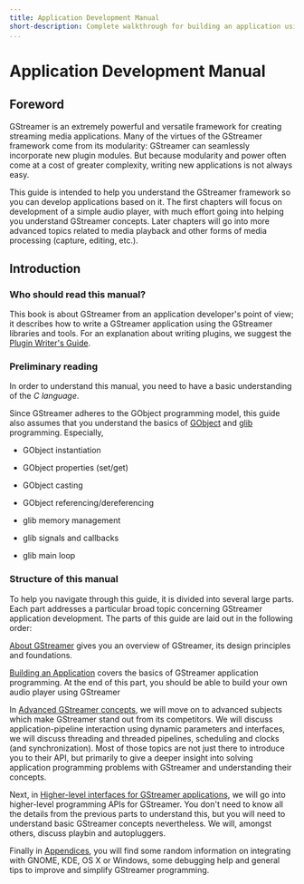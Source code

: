 ```yaml
---
title: Application Development Manual
short-description: Complete walkthrough for building an application using GStreamer
...
```


# Application Development Manual

## Foreword

GStreamer is an extremely powerful and versatile framework for creating
streaming media applications. Many of the virtues of the GStreamer
framework come from its modularity: GStreamer can seamlessly incorporate
new plugin modules. But because modularity and power often come at a
cost of greater complexity, writing new applications is not always easy.

This guide is intended to help you understand the GStreamer framework
so you can develop applications based on it. The first
chapters will focus on development of a simple audio player, with much
effort going into helping you understand GStreamer concepts. Later
chapters will go into more advanced topics related to media playback and
other forms of media processing (capture, editing, etc.).

## Introduction

### Who should read this manual?

This book is about GStreamer from an application developer's point of
view; it describes how to write a GStreamer application using the
GStreamer libraries and tools. For an explanation about writing plugins,
we suggest the [Plugin Writer's Guide](plugin-development/index.md).

### Preliminary reading

In order to understand this manual, you need to have a basic
understanding of the *C language*.

Since GStreamer adheres to the GObject programming model, this guide
also assumes that you understand the basics of
[GObject](http://library.gnome.org/devel/gobject/stable/) and
[glib](http://library.gnome.org/devel/glib/stable/) programming.
Especially,

  - GObject instantiation

  - GObject properties (set/get)

  - GObject casting

  - GObject referencing/dereferencing

  - glib memory management

  - glib signals and callbacks

  - glib main loop

### Structure of this manual

To help you navigate through this guide, it is divided into several
large parts. Each part addresses a particular broad topic concerning
GStreamer application development. The parts of this guide are laid out
in the following order:

[About GStreamer][about] gives you an overview of GStreamer, its design
principles and foundations.

[Building an Application][app-building] covers the basics of GStreamer
application programming. At the end of this part, you should be able to
build your own audio player using GStreamer

In [Advanced GStreamer concepts][advanced], we will move on to advanced
subjects which make GStreamer stand out from its competitors. We will discuss
application-pipeline interaction using dynamic parameters and interfaces, we
will discuss threading and threaded pipelines, scheduling and clocks (and
synchronization). Most of those topics are not just there to introduce you to
their API, but primarily to give a deeper insight into solving application
programming problems with GStreamer and understanding their concepts.

Next, in [Higher-level interfaces for GStreamer applications][highlevel], we
will go into higher-level programming APIs for GStreamer. You don't
need to know all the details from the previous parts to understand this, but
you will need to understand basic GStreamer concepts nevertheless. We will,
amongst others, discuss playbin and autopluggers.

Finally in [Appendices][appendix], you will find some random
information on integrating with GNOME, KDE, OS X or Windows, some
debugging help and general tips to improve and simplify GStreamer
programming.

[about]: application-development/introduction/index.md
[app-building]: application-development/basics/index.md
[advanced]: application-development/advanced/index.md
[highlevel]: application-development/highlevel/index.md
[appendix]: application-development/appendix/index.md
